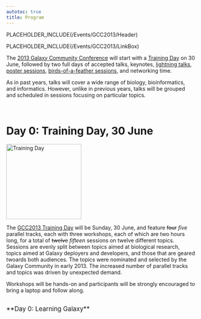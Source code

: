 ```yaml
---
autotoc: true
title: Program
---
```

PLACEHOLDER_INCLUDE(/Events/GCC2013/Header)



PLACEHOLDER_INCLUDE(/Events/GCC2013/LinkBox)

<div class='right'></div>

The [2013 Galaxy Community Conference](../) will start with a [Training Day](../TrainingDay) on 30 June, followed by two full days of accepted talks, keynotes, [lightning talks](../Lightning), [poster sessions](/Events/GCC2013/Abstracts#poster-abstracts), [birds-of-a-feather sessions](/src/events/GCC2013/BoF/index.md), and networking time.

As in past years, talks will cover a wide range of biology, bioinformatics, and informatics.  However, unlike in previous years, talks will be grouped and scheduled in sessions focusing on particular topics.

<br />

# Day 0: Training Day, 30 June

<div class='left'><a href='/Events/GCC2013/TrainingDay'><img src='/Images/Logos/GCC2013TrainingDayLogo300.png' alt='Training Day' width="200" /></a></div>

The [GCC2013 Training Day](/src/events/GCC2013/TrainingDay/index.md) will be Sunday, 30 June, and feature ~~four~~ *five* parallel tracks, each with three workshops, each of which are two hours long, for a total of ~~twelve~~ *fifteen* sessions on twelve different topics.  Sessions are evenly split between topics aimed at biological research, topics aimed at Galaxy deployers and developers, and those that are geared twoards both audiences.  The topics were nominated and selected by the Galaxy Community in early 2013. The increased number of parallel tracks and topics was driven by unexpected demand.

Workshops will be hands-on and participants will be strongly encouraged to bring a laptop and follow along.

<div class='center'><br /><span style="font-size: larger;">**Day 0: Learning Galaxy**</span><br /></div>

